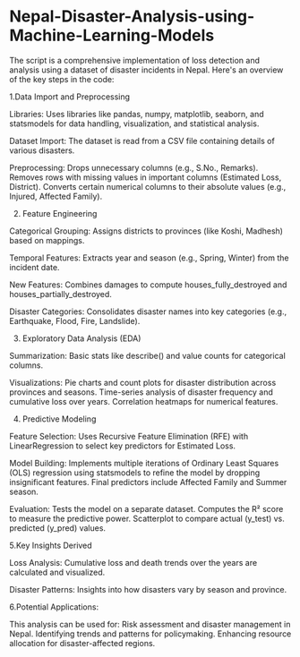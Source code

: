 # Nepal-Disaster-Analysis-using-Machine-Learning-Models

The script is a comprehensive implementation of loss detection and analysis using a dataset of disaster incidents in Nepal. Here's an overview of the key steps in the code:

1.Data Import and Preprocessing

Libraries: Uses libraries like pandas, numpy, matplotlib, seaborn, and statsmodels for data handling, visualization, and statistical analysis.

Dataset Import: The dataset is read from a CSV file containing details of various disasters.

Preprocessing:
Drops unnecessary columns (e.g., S.No., Remarks).
Removes rows with missing values in important columns (Estimated Loss, District).
Converts certain numerical columns to their absolute values (e.g., Injured, Affected Family).

2. Feature Engineering

Categorical Grouping:
Assigns districts to provinces (like Koshi, Madhesh) based on mappings.

Temporal Features:
Extracts year and season (e.g., Spring, Winter) from the incident date.

New Features:
Combines damages to compute houses_fully_destroyed and houses_partially_destroyed.

Disaster Categories:
Consolidates disaster names into key categories (e.g., Earthquake, Flood, Fire, Landslide).

3. Exploratory Data Analysis (EDA)

Summarization: Basic stats like describe() and value counts for categorical columns.

Visualizations:
Pie charts and count plots for disaster distribution across provinces and seasons.
Time-series analysis of disaster frequency and cumulative loss over years.
Correlation heatmaps for numerical features.

4. Predictive Modeling

Feature Selection:
Uses Recursive Feature Elimination (RFE) with LinearRegression to select key predictors for Estimated Loss.

Model Building:
Implements multiple iterations of Ordinary Least Squares (OLS) regression using statsmodels to refine the model by dropping insignificant features.
Final predictors include Affected Family and Summer season.

Evaluation:
Tests the model on a separate dataset.
Computes the R² score to measure the predictive power.
Scatterplot to compare actual (y_test) vs. predicted (y_pred) values.

5.Key Insights Derived

Loss Analysis:
Cumulative loss and death trends over the years are calculated and visualized.

Disaster Patterns:
Insights into how disasters vary by season and province.

6.Potential Applications:

This analysis can be used for:
Risk assessment and disaster management in Nepal.
Identifying trends and patterns for policymaking.
Enhancing resource allocation for disaster-affected regions.







